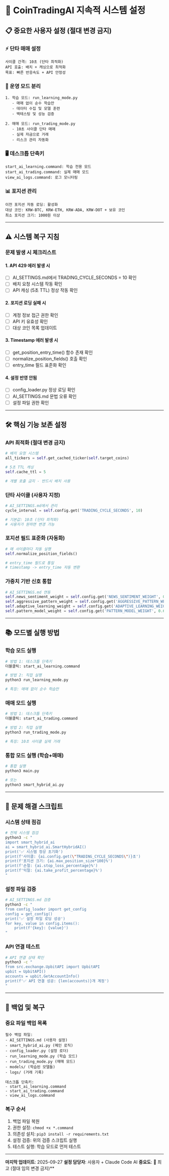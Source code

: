# 🔄 CoinTradingAI 지속적 시스템 설정

## 📋 중요한 사용자 설정 (절대 변경 금지)

### ⚡ 단타 매매 설정
```
사이클 간격: 10초 (단타 최적화)
API 호출: 배치 + 캐싱으로 최적화
목표: 빠른 반응속도 + API 안정성
```

### 🎯 운영 모드 분리
```
1. 학습 모드: run_learning_mode.py
   - 매매 없이 순수 학습만
   - 데이터 수집 및 모델 훈련
   - 백테스팅 및 성능 검증

2. 매매 모드: run_trading_mode.py
   - 10초 사이클 단타 매매
   - 실제 자금으로 거래
   - 리스크 관리 자동화
```

### 🖥️ 데스크톱 단축키
```
start_ai_learning.command: 학습 전용 모드
start_ai_trading.command: 실제 매매 모드
view_ai_logs.command: 로그 모니터링
```

### 📊 포지션 관리
```
이전 포지션 자동 로딩: 활성화
대상 코인: KRW-BTC, KRW-ETH, KRW-ADA, KRW-DOT + 보유 코인
최소 포지션 크기: 1000원 이상
```

---

## ⚠️ 시스템 복구 지침

### 문제 발생 시 체크리스트

#### 1. API 429 에러 발생 시
- [ ] AI_SETTINGS.md에서 TRADING_CYCLE_SECONDS = 10 확인
- [ ] 배치 요청 시스템 작동 확인
- [ ] API 캐싱 (5초 TTL) 정상 작동 확인

#### 2. 포지션 로딩 실패 시
- [ ] 계정 정보 접근 권한 확인
- [ ] API 키 유효성 확인
- [ ] 대상 코인 목록 업데이트

#### 3. Timestamp 에러 발생 시
- [ ] get_position_entry_time() 함수 존재 확인
- [ ] normalize_position_fields() 호출 확인
- [ ] entry_time 필드 표준화 확인

#### 4. 설정 반영 안됨
- [ ] config_loader.py 정상 로딩 확인
- [ ] AI_SETTINGS.md 문법 오류 확인
- [ ] 설정 파일 권한 확인

---

## 🛠️ 핵심 기능 보존 설정

### API 최적화 (절대 변경 금지)
```python
# 배치 요청 시스템
all_tickers = self.get_cached_ticker(self.target_coins)

# 5초 TTL 캐싱
self.cache_ttl = 5

# 개별 호출 금지 - 반드시 배치 사용
```

### 단타 사이클 (사용자 지정)
```python
# AI_SETTINGS.md에서 관리
cycle_interval = self.config.get('TRADING_CYCLE_SECONDS', 10)

# 기본값: 10초 (단타 최적화)
# 사용자가 원하면 변경 가능
```

### 포지션 필드 표준화 (자동화)
```python
# 매 사이클마다 자동 실행
self.normalize_position_fields()

# entry_time 필드로 통일
# timestamp -> entry_time 자동 변환
```

### 가중치 기반 신호 통합
```python
# AI_SETTINGS.md 연동
self.news_sentiment_weight = self.config.get('NEWS_SENTIMENT_WEIGHT', 0.8)
self.aggressive_pattern_weight = self.config.get('AGGRESSIVE_PATTERN_WEIGHT', 0.7)
self.adaptive_learning_weight = self.config.get('ADAPTIVE_LEARNING_WEIGHT', 0.6)
self.pattern_model_weight = self.config.get('PATTERN_MODEL_WEIGHT', 0.6)
```

---

## 📚 모드별 실행 방법

### 학습 모드 실행
```bash
# 방법 1: 데스크톱 단축키
더블클릭: start_ai_learning.command

# 방법 2: 직접 실행
python3 run_learning_mode.py

# 특징: 매매 없이 순수 학습만
```

### 매매 모드 실행
```bash
# 방법 1: 데스크톱 단축키
더블클릭: start_ai_trading.command

# 방법 2: 직접 실행
python3 run_trading_mode.py

# 특징: 10초 사이클 실제 거래
```

### 통합 모드 실행 (학습+매매)
```bash
# 통합 실행
python3 main.py

# 또는
python3 smart_hybrid_ai.py
```

---

## 🔧 문제 해결 스크립트

### 시스템 상태 점검
```bash
# 전체 시스템 점검
python3 -c "
import smart_hybrid_ai
ai = smart_hybrid_ai.SmartHybridAI()
print('✅ 시스템 정상 초기화')
print(f'사이클: {ai.config.get(\"TRADING_CYCLE_SECONDS\")}초')
print(f'포지션 크기: {ai.max_position_size*100}%')
print(f'손절: {ai.stop_loss_percentage}%')
print(f'익절: {ai.take_profit_percentage}%')
"
```

### 설정 파일 검증
```bash
# AI_SETTINGS.md 검증
python3 -c "
from config_loader import get_config
config = get_config()
print('✅ 설정 파일 로딩 성공')
for key, value in config.items():
    print(f'{key}: {value}')
"
```

### API 연결 테스트
```bash
# API 연결 상태 확인
python3 -c "
from src.exchange.UpbitAPI import UpbitAPI
upbit = UpbitAPI()
accounts = upbit.GetAccountInfo()
print(f'✅ API 연결 성공: {len(accounts)}개 계정')
"
```

---

## 💾 백업 및 복구

### 중요 파일 백업 목록
```
필수 백업 파일:
- AI_SETTINGS.md (사용자 설정)
- smart_hybrid_ai.py (메인 로직)
- config_loader.py (설정 로더)
- run_learning_mode.py (학습 모드)
- run_trading_mode.py (매매 모드)
- models/ (학습된 모델들)
- logs/ (거래 기록)

데스크톱 단축키:
- start_ai_learning.command
- start_ai_trading.command
- view_ai_logs.command
```

### 복구 순서
1. 백업 파일 복원
2. 권한 설정: `chmod +x *.command`
3. 의존성 설치: `pip3 install -r requirements.txt`
4. 설정 검증: 위의 검증 스크립트 실행
5. 테스트 실행: 학습 모드로 먼저 테스트

---

**마지막 업데이트**: 2025-09-27
**설정 담당자**: 사용자 + Claude Code AI
**중요도**: 🔴 최고 (절대 임의 변경 금지)**